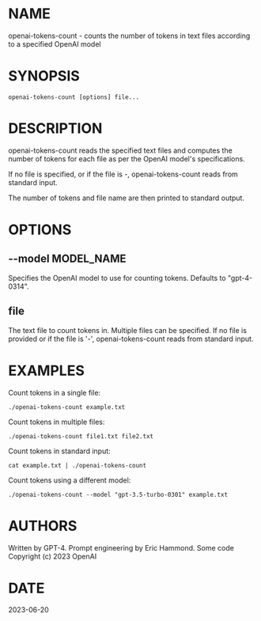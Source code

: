 # NAME
openai-tokens-count - counts the number of tokens in text files according to a specified OpenAI model

# SYNOPSIS
```
openai-tokens-count [options] file...
```

# DESCRIPTION
openai-tokens-count reads the specified text files and computes the number of tokens for each file as per the OpenAI model's specifications.

If no file is specified, or if the file is -, openai-tokens-count reads from standard input.

The number of tokens and file name are then printed to standard output.

# OPTIONS
## --model MODEL_NAME
Specifies the OpenAI model to use for counting tokens. Defaults to "gpt-4-0314".

## file
The text file to count tokens in. Multiple files can be specified. If no file is provided or if the file is '-', openai-tokens-count reads from standard input.

# EXAMPLES
Count tokens in a single file:
```
./openai-tokens-count example.txt
```

Count tokens in multiple files:
```
./openai-tokens-count file1.txt file2.txt
```

Count tokens in standard input:
```
cat example.txt | ./openai-tokens-count
```

Count tokens using a different model:
```
./openai-tokens-count --model "gpt-3.5-turbo-0301" example.txt
```

# AUTHORS
Written by GPT-4.
Prompt engineering by Eric Hammond.
Some code Copyright (c) 2023 OpenAI

# DATE
2023-06-20
